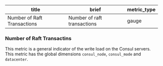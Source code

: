 title | brief | metric_type
------|-------|------------
Number of Raft Transactions | Number of raft transactions | gauge

### Number of Raft Transactins
This metric is a general indicator of the write load on the Consul servers. This metric has the global dimensions `consul_node`, `consul_mode` and `datacenter`.